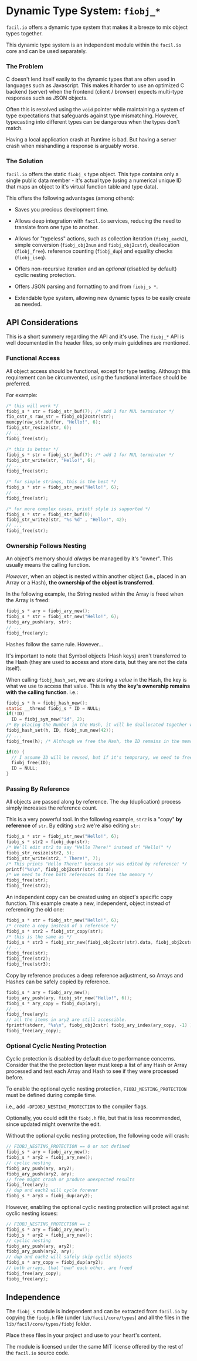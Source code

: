 # Dynamic Type System: `fiobj_*`

`facil.io` offers a dynamic type system that makes it a breeze to mix object types together.

This dynamic type system is an independent module within the `facil.io` core and can be used separately.

### The Problem

C doesn't lend itself easily to the dynamic types that are often used in languages such as Javascript. This makes it harder to use an optimized C backend (server) when the frontend (client / browser) expects multi-type responses such as JSON objects.

Often this is resolved using the `void` pointer while maintaining a system of type expectations that safeguards against type mismatching. However, typecasting into different types can be dangerous when the types don't match.

Having a local application crash at Runtime is bad. But having a server crash when mishandling a response is arguably worse.

### The Solution

`facil.io` offers the static `fiobj_s` type object. This type contains only a single public data member - it's actual type (using a numerical unique ID that maps an object to it's virtual function table and type data).

This offers the following advantages (among others):

* Saves you precious development time.

* Allows deep integration with `facil.io` services, reducing the need to translate from one type to another.

* Allows for "typeless" actions, such as collection iteration (`fiobj_each2`), simple conversion (`fiobj_obj2num` and `fiobj_obj2cstr`), deallocation (`fiobj_free`). reference counting (`fiobj_dup`) and equality checks (`fiobj_iseq`).

* Offers non-recursive iteration and an *optional* (disabled by default) cyclic nesting protection.

* Offers JSON parsing and formatting to and from `fiobj_s *`.

* Extendable type system, allowing new dynamic types to be easily create as needed.

## API Considerations

This is a short summery regarding the API and it's use. The `fiobj_*` API is well documented in the header files, so only main guidelines are mentioned.

### Functional Access

All object access should be functional, except for type testing. Although this requirement can be circumvented, using the functional interface should be preferred.

For example:

```c
/* this will work */
fiobj_s * str = fiobj_str_buf(7); /* add 1 for NUL terminator */
fio_cstr_s raw_str = fiobj_obj2cstr(str);
memcpy(raw_str.buffer, "Hello!", 6);
fiobj_str_resize(str, 6);
// ...
fiobj_free(str);

/* this is better */
fiobj_s * str = fiobj_str_buf(7); /* add 1 for NUL terminator */
fiobj_str_write(str, "Hello!", 6);
// ...
fiobj_free(str);

/* for simple strings, this is the best */
fiobj_s * str = fiobj_str_new("Hello!", 6);
// ...
fiobj_free(str);

/* for more complex cases, printf style is supported */
fiobj_s * str = fiobj_str_buf(0);
fiobj_str_write2(str, "%s %d" , "Hello!", 42);
// ...
fiobj_free(str);
```

### Ownership Follows Nesting

An object's memory should *always* be managed by it's "owner". This usually means the calling function.

*However*, when an object is nested within another object (i.e., placed in an Array or a Hash), **the ownership of the object is transferred**.

In the following example, the String nested within the Array is freed when the Array is freed:

```c
fiobj_s * ary = fiobj_ary_new();
fiobj_s * str = fiobj_str_new("Hello!", 6);
fiobj_ary_push(ary, str);
// ...
fiobj_free(ary);
```
Hashes follow the same rule. However...

It's important to note that Symbol objects (Hash keys) aren't transferred to the Hash (they are used to access and store data, but they are not the data itself).

When calling `fiobj_hash_set`, we are storing a *value* in the Hash, the key is what we use to access that value. This is why **the key's ownership remains with the calling function**. i.e.:

```c
fiobj_s * h = fiobj_hash_new();
static __thread fiobj_s * ID = NULL;
if(!ID)
  ID = fiobj_sym_new("id", 2);
/* By placing the Number in the Hash, it will be deallocated together with the Hash */
fiobj_hash_set(h, ID, fiobj_num_new(42));
// ...
fiobj_free(h); /* Although we free the Hash, the ID remains in the memory */

if(0) {
  // I assume ID will be reused, but if it's temporary, we need to free it
  fiobj_free(ID);
  ID = NULL;
}
```

### Passing By Reference

All objects are passed along by reference. The `dup` (duplication) process simply increases the reference count.

This is a very powerful tool. In the following example, `str2` is a "copy" **by reference** of `str`. By editing `str2` we're also editing `str`:

```c
fiobj_s * str = fiobj_str_new("Hello!", 6);
fiobj_s * str2 = fiobj_dup(str);
/* We'll edit str2 to say "Hello There!" instead of "Hello!" */
fiobj_str_resize(str2, 5);
fiobj_str_write(str2, " There!", 7);
/* This prints "Hello There!" because str was edited by reference! */
printf("%s\n", fiobj_obj2cstr(str).data);
/* we need to free both references to free the memory */
fiobj_free(str);
fiobj_free(str2);
```

An independent copy can be created using an object's specific copy function. This example  create a new, independent, object instead of referencing the old one:

```c
fiobj_s * str = fiobj_str_new("Hello!", 6);
/* create a copy instead of a reference */
fiobj_s * str2 = fiobj_str_copy(str);
/* this is the same as */
fiobj_s * str3 = fiobj_str_new(fiobj_obj2cstr(str).data, fiobj_obj2cstr(str).len);
// ...
fiobj_free(str);
fiobj_free(str2);
fiobj_free(str3);
```

Copy by reference produces a deep reference adjustment, so Arrays and Hashes can be safely copied by reference.

```c
fiobj_s * ary = fiobj_ary_new();
fiobj_ary_push(ary, fiobj_str_new("Hello!", 6));
fiobj_s * ary_copy = fiobj_dup(ary);
// ...
fiobj_free(ary);
// all the items in ary2 are still accessible.
fprintf(stderr, "%s\n", fiobj_obj2cstr( fiobj_ary_index(ary_copy, -1) ).buffer );
fiobj_free(ary_copy);
```

### Optional Cyclic Nesting Protection

Cyclic protection is disabled by default due to performance concerns. Consider that the the protection layer must keep a list of any Hash or Array processed and test each Array and Hash to see if they were processed before.

To enable the optional cyclic nesting protection, `FIOBJ_NESTING_PROTECTION` must be defined during compile time.

i.e., add `-DFIOBJ_NESTING_PROTECTION` to the compiler flags.

Optionally, you could edit the `fiobj.h` file, but that is less recommended, since updated might overwrite the edit.

Without the optional cyclic nesting protection, the following code will crash:

```c
// FIOBJ_NESTING_PROTECTION == 0 or not defined
fiobj_s * ary = fiobj_ary_new();
fiobj_s * ary2 = fiobj_ary_new();
// cyclic nesting
fiobj_ary_push(ary, ary2);
fiobj_ary_push(ary2, ary);
// free might crash or produce unexpected results
fiobj_free(ary);
// dup and each2 will cycle forever
fiobj_s * ary3 = fiobj_dup(ary2);
```

However, enabling the optional cyclic nesting protection will protect against cyclic nesting issues:

```c
// FIOBJ_NESTING_PROTECTION == 1
fiobj_s * ary = fiobj_ary_new();
fiobj_s * ary2 = fiobj_ary_new();
// cyclic nesting
fiobj_ary_push(ary, ary2);
fiobj_ary_push(ary2, ary);
// dup and each2 will safely skip cyclic objects
fiobj_s * ary_copy = fiobj_dup(ary2);
// both arrays, that "own" each other, are freed
fiobj_free(ary_copy);
fiobj_free(ary);
```

## Independence

The `fiobj_s` module is independent and can be extracted from `facil.io` by copying the `fiobj.h` file (under `lib/facil/core/types`) and all the files in the `lib/facil/core/types/fiobj` folder.

Place these files in your project and use to your heart's content.

The module is licensed under the same MIT license offered by the rest of the `facil.io` source code.
